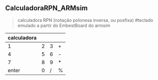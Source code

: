 ## CalculadoraRPN_ARMsim
> calculadora RPN (notação polonesa inversa, ou posfixa)
#teclado emulado a partir do EmbestBoard do armsim


|calculadora||||
|-------|---|---|---|
| 1     | 2 | 3 | + |
| 4     | 5 | 6 | - |
| 7     | 8 | 9 | * |
| enter | 0 | / | % |
